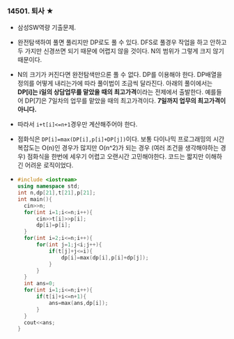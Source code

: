 ### 14501. 퇴사 ★

- 삼성SW역량 기출문제.
- 완전탐색하여 풀면 풀리지만 DP로도 풀 수 있다. DFS로 풀경우 작업을 하고 안하고 두 가지만 신경쓰면 되기 때문에 어렵지 않을 것이다. N의 범위가 그렇게 크지 않기 때문이다.
- N의 크기가 커진다면 완전탐색만으론 풀 수 없다. DP를 이용해야 한다. DP배열을 정의를 어떻게 내리는가에 따라 풀이법이 조금씩 달라진다. 아래의 풀이에서는 **DP[i]는 i일의 상담업무를 맡았을 때의 최고가격**이라는 전제에서 출발한다. 예를들어 DP[7]은 7일차의 업무를 맡았을 때의 최고가격이다. **7일까지 업무의 최고가격이 아니다.**
- 따라서 `i+t[i]<=n+1`경우만 계산해주어야 한다. 

- 점화식은 `DP[i]=max(DP[i],p[i]+DP[j])`이다. 보통 다이나믹 프로그래밍의 시간복잡도는 O(n)인 경우가 많지만 O(n^2)가 되는 경우 (여러 조건을 생각해야하는 경우) 점화식을 한번에 세우기 어렵고 오랜시간 고민해야한다. 코드는 짧지만 이해하긴 어려운 로직이었다.

- ```c++
  #include <iostream>
  using namespace std;
  int n,dp[21],t[21],p[21];
  int main(){
  	cin>>n;
  	for(int i=1;i<=n;i++){
  		cin>>t[i]>>p[i];
  		dp[i]=p[i];
  	}
  	for(int i=2;i<=n;i++){
  		for(int j=1;j<i;j++){
  			if(t[j]+j<=i){
  				dp[i]=max(dp[i],p[i]+dp[j]);
  			}
  		}
  	}
  	int ans=0;
  	for(int i=1;i<=n;i++){
  		if(t[i]+i<=n+1){
  			ans=max(ans,dp[i]);
  		}
  	}
  	cout<<ans;
  } 
  ```

  
